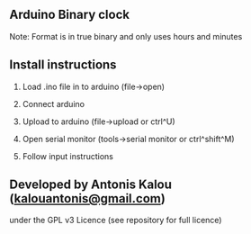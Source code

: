 Arduino Binary clock
--------------------

Note: Format is in true binary and only uses hours and minutes

Install instructions
--------------------

1) Load .ino file in to arduino (file->open)  

2) Connect arduino  

3) Upload to arduino (file->upload or ctrl^U)  

4) Open serial monitor (tools->serial monitor or ctrl^shift^M)  

5) Follow input instructions   

Developed by Antonis Kalou (kalouantonis@gmail.com)
--------------------------------------------------
under the GPL v3 Licence (see repository for full licence)

